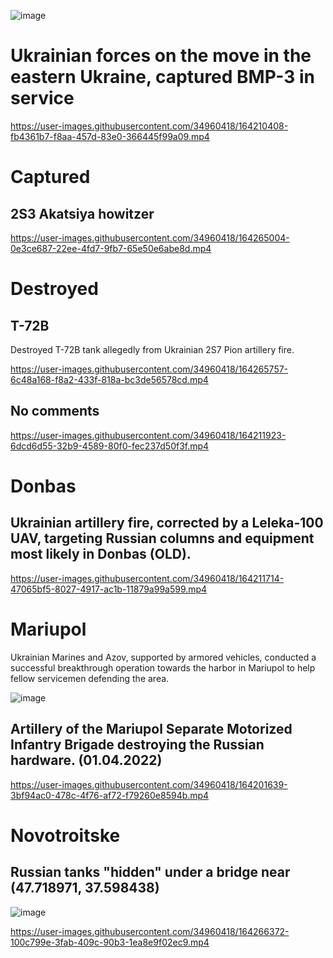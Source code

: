 ![image](https://user-images.githubusercontent.com/34960418/164202145-2c94ae76-5e99-4b81-a2d9-149767eaebd5.png)


# Ukrainian forces on the move in the eastern Ukraine, captured BMP-3 in service

https://user-images.githubusercontent.com/34960418/164210408-fb4361b7-f8aa-457d-83e0-366445f99a09.mp4


# Captured

## 2S3 Akatsiya howitzer

https://user-images.githubusercontent.com/34960418/164265004-0e3ce687-22ee-4fd7-9fb7-65e50e6abe8d.mp4


# Destroyed

## T-72B

Destroyed T-72B tank allegedly from Ukrainian 2S7 Pion artillery fire. 

https://user-images.githubusercontent.com/34960418/164265757-6c48a168-f8a2-433f-818a-bc3de56578cd.mp4


## No comments

https://user-images.githubusercontent.com/34960418/164211923-6dcd6d55-32b9-4589-80f0-fec237d50f3f.mp4


# Donbas 

## Ukrainian artillery fire, corrected by a Leleka-100 UAV, targeting Russian columns and equipment most likely in Donbas (OLD).

https://user-images.githubusercontent.com/34960418/164211714-47065bf5-8027-4917-ac1b-11879a99a599.mp4


# Mariupol 

Ukrainian Marines and Azov, supported by armored vehicles, conducted a successful breakthrough operation towards the harbor in Mariupol to help fellow servicemen defending the area.

![image](https://user-images.githubusercontent.com/34960418/164276895-829001b8-39d0-4adc-8e96-808fd283616f.png)

## Artillery of the Mariupol Separate Motorized Infantry Brigade destroying the Russian hardware. (01.04.2022)

https://user-images.githubusercontent.com/34960418/164201639-3bf94ac0-478c-4f76-af72-f79260e8594b.mp4


# Novotroitske

## Russian tanks "hidden" under a bridge near (47.718971, 37.598438)

![image](https://user-images.githubusercontent.com/34960418/164266243-e2b2e202-db74-4f93-9d8e-c03c7cb7f39f.png)

https://user-images.githubusercontent.com/34960418/164266372-100c799e-3fab-409c-90b3-1ea8e9f02ec9.mp4


